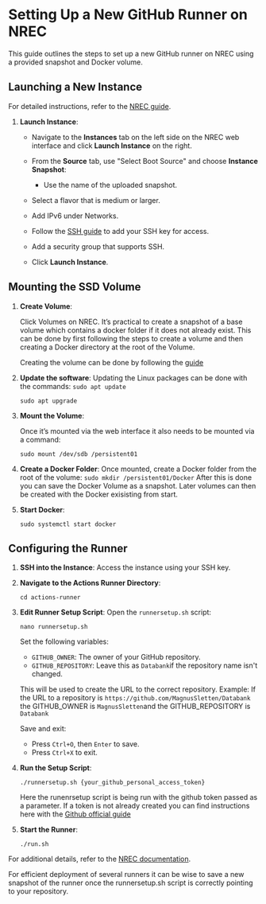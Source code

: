 # Setting Up a New GitHub Runner on NREC

This guide outlines the steps to set up a new GitHub runner on NREC using a provided snapshot and Docker volume.

## Launching a New Instance

For detailed instructions, refer to the [NREC guide](https://uh-iaas.readthedocs.io/create-linux-machine.html).

1. **Launch Instance**:
   - Navigate to the **Instances** tab on the left side on the NREC web interface and click **Launch Instance** on the right. 
   
   - From the **Source** tab, use "Select Boot Source" and choose **Instance Snapshot**:
     - Use the name of the uploaded snapshot.
   - Select a flavor that is medium or larger.
   - Add IPv6 under Networks.
   - Follow the [SSH guide](https://uh-iaas.readthedocs.io/create-linux-machine.html#ssh-key-pair) to add your SSH key for access.
   - Add a security group that supports SSH.
   - Click **Launch Instance**.

## Mounting the SSD Volume

1. **Create Volume**:
   
   Click Volumes on NREC. It’s practical to create a snapshot of a base volume which contains a docker folder if it does not already exist. This can be done by first following the steps to create a volume and then creating a Docker directory at the root of the Volume. 
   
   Creating the volume can be done by following the [guide](https://uh-iaas.readthedocs.io/manage-volumes.html)

2. **Update the software**:
Updating the Linux packages can be done with the commands:
`sudo apt update`

    `sudo apt upgrade` 

3. **Mount the Volume**:

    Once it’s mounted via the web interface it also needs to be mounted via a command:
    
    `sudo mount /dev/sdb /persistent01`


4. **Create a Docker Folder**:
   Once mounted, create a Docker folder from the root of the volume:
   `sudo mkdir /persistent01/Docker`
   After this is done you can save the Docker Volume as a snapshot. Later volumes can then be created with the Docker exisisting from start. 

5. **Start Docker**:
   
   `sudo systemctl start docker`

## Configuring the Runner

1. **SSH into the Instance**:
   Access the instance using your SSH key.

2. **Navigate to the Actions Runner Directory**:

   `cd actions-runner`

3. **Edit Runner Setup Script**:
   Open the `runnersetup.sh` script:

   `nano runnersetup.sh`

   Set the following variables:
   - `GITHUB_OWNER`: The owner of your GitHub repository. 
   - `GITHUB_REPOSITORY`: Leave this as `Databank`if the repository name isn't changed.
   
   This will be used to create the URL to the correct repository. Example: If the URL to a repository is `https://github.com/MagnusSletten/Databank` the GITHUB_OWNER is `MagnusSletten`and the GITHUB_REPOSITORY is `Databank`

   Save and exit:
   - Press `Ctrl+O`, then `Enter` to save.
   - Press `Ctrl+X` to exit.

4. **Run the Setup Script**:

   `./runnersetup.sh {your_github_personal_access_token}`

   Here the runenrsetup script is being run with the github token passed as a parameter. If a token is not already created you can find instructions here with the [Github official guide](https://docs.github.com/en/authentication/keeping-your-account-and-data-secure/managing-your-personal-access-tokens)


5. **Start the Runner**:

   `./run.sh`


For additional details, refer to the [NREC documentation](https://uh-iaas.readthedocs.io/).

For efficient deployment of several runners it can be wise to save a new snapshot of the runner once the  runnersetup.sh script is correctly pointing to your repository. 